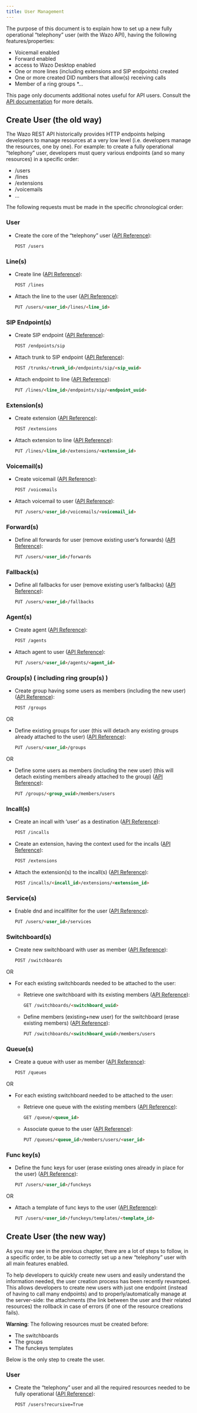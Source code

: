 ```yaml
---
title: User Management
---
```


The purpose of this document is to explain how to set up a new fully operational  “telephony” user (with the Wazo API), having the following features/properties:
* Voicemail enabled
* Forward enabled
* access to Wazo Desktop enabled
* One or more lines (including extensions and SIP endpoints) created
* One or more created DID numbers that allow(s) receiving calls
* Member of a ring groups
*…


This page only documents additional notes useful for API users. Consult the
[API documentation](https://wazo-platform.org/documentation) for more details.

## Create User (the old way)

The Wazo REST API historically provides HTTP endpoints helping developers to manage resources at a very low level (i.e. developers manage the resources, one by one).
For example: to create a fully operational “telephony” user, developers must query various endpoints (and so many resources) in a specific order:
* /users
* /lines
* /extensions
* /voicemails
* …


The following requests must be made in the specific chronological order:

### User

* Create the core of the “telephony” user ([API Reference](https://wazo-platform.org/documentation/api/configuration.html#tag/users/operation/create_user)):
    ```markdown
    POST /users
    ```

### Line(s)

* Create line ([API Reference](https://wazo-platform.org/documentation/api/configuration.html#tag/lines/operation/create_line)):
    ```markdown
    POST /lines
    ```

* Attach the line to the user ([API Reference](https://wazo-platform.org/documentation/api/configuration.html#tag/users/operation/associate_user_line)):
    ```markdown
    PUT /users/<user_id>/lines/<line_id>
    ```

### SIP Endpoint(s)

* Create SIP endpoint ([API Reference](https://wazo-platform.org/documentation/api/configuration.html#tag/endpoints/operation/create_endpoint_sip)):
    ```markdown
    POST /endpoints/sip
    ```

* Attach trunk to SIP endpoint ([API Reference](https://wazo-platform.org/documentation/api/configuration.html#tag/endpoints/operation/associate_trunk_endpoint_sip)):
    ```markdown
    POST /trunks/<trunk_id>/endpoints/sip/<sip_uuid>
    ```

* Attach endpoint to line ([API Reference](https://wazo-platform.org/documentation/api/configuration.html#tag/lines/operation/associate_line_endpoint_sip)):
    ```markdown
    PUT /lines/<line_id>/endpoints/sip/<endpoint_uuid>
    ```

### Extension(s)

* Create extension ([API Reference](https://wazo-platform.org/documentation/api/configuration.html#tag/extensions/operation/create_line_extension)):
    ```markdown
    POST /extensions
    ```

* Attach extension to line ([API Reference](https://wazo-platform.org/documentation/api/configuration.html#tag/extensions/operation/associate_line_extension)):
    ```markdown
    PUT /lines/<line_id>/extensions/<extension_id>
    ```

### Voicemail(s)

* Create voicemail ([API Reference](https://wazo-platform.org/documentation/api/configuration.html#tag/voicemails/operation/create_voicemail)):
    ```markdown
    POST /voicemails
    ```

* Attach voicemail to user ([API Reference](https://wazo-platform.org/documentation/api/configuration.html#tag/users/operation/associate_user_voicemail)):
    ```markdown
    PUT /users/<user_id>/voicemails/<voicemail_id>
    ```

### Forward(s)

* Define all forwards for user (remove existing user’s forwards) ([API Reference](https://wazo-platform.org/documentation/api/configuration.html#tag/users/operation/update_user_forwards)):
    ```markdown
    PUT /users/<user_id>/forwards 
    ```

### Fallback(s)

* Define all fallbacks for user (remove existing user’s fallbacks) ([API Reference](https://wazo-platform.org/documentation/api/configuration.html#tag/users/operation/update_user_fallback)):
    ```markdown
    PUT /users/<user_id>/fallbacks
    ```

### Agent(s)

* Create agent ([API Reference](https://wazo-platform.org/documentation/api/configuration.html#tag/agents/operation/create_agent)):
    ```markdown
    POST /agents
    ```

* Attach agent to user ([API Reference](https://wazo-platform.org/documentation/api/configuration.html#tag/users/operation/associate_user_agent)):
    ```markdown
    PUT /users/<user_id>/agents/<agent_id> 
    ```

### Group(s) ( including ring group(s) )

* Create group having some users as members (including the new user) ([API Reference](https://wazo-platform.org/documentation/api/configuration.html#tag/groups/operation/create_group)):
    ```markdown
    POST /groups 
    ```

OR

* Define existing groups for user (this will detach any existing groups already attached to the user) ([API Reference](https://wazo-platform.org/documentation/api/configuration.html#tag/users/operation/update_user_groups)):
    ```markdown
    PUT /users/<user_id>/groups
    ```

OR

* Define some users as members (including the new user) (this will detach existing members already attached to the group) ([API Reference](https://wazo-platform.org/documentation/api/configuration.html#tag/users/operation/update_group_member_users)):
    ```markdown
    PUT /groups/<group_uuid>/members/users
    ```

### Incall(s)

* Create an incall with ‘user’ as a destination ([API Reference](https://wazo-platform.org/documentation/api/configuration.html#tag/incalls/operation/create_incall)):
    ```markdown
    POST /incalls
    ```

* Create an extension, having the context used for the incalls ([API Reference](https://wazo-platform.org/documentation/api/configuration.html#tag/extensions/operation/create_extension)):
    ```markdown
    POST /extensions
    ```

* Attach the extension(s) to the incall(s) ([API Reference](https://wazo-platform.org/documentation/api/configuration.html#tag/incalls/operation/associate_incall_extension)):
    ```markdown
    POST /incalls/<incall_id>/extensions/<extension_id>
    ```

### Service(s)

* Enable dnd and incallfilter for the user ([API Reference](https://wazo-platform.org/documentation/api/configuration.html#tag/users/operation/update_user_services)):
    ```markdown
    PUT /users/<user_id>/services
    ```

### Switchboard(s)

* Create new switchboard with user as member ([API Reference](https://wazo-platform.org/documentation/api/configuration.html#tag/switchboards/paths/~1switchboards/post)):
    ```markdown
    POST /switchboards
    ```

OR

* For each existing switchboards needed to be attached to the user:

  * Retrieve one switchboard with its existing members ([API Reference](https://wazo-platform.org/documentation/api/configuration.html#tag/switchboards/paths/~1switchboards~1%7Bswitchboard_uuid%7D/get)):
    ```markdown
    GET /switchboards/<switchboard_uuid>
    ```

  * Define members (existing+new user) for the switchboard (erase existing members) ([API Reference](https://wazo-platform.org/documentation/api/configuration.html#tag/switchboards/paths/~1switchboards~1%7Bswitchboard_uuid%7D/put)):
    ```markdown
    PUT /switchboards/<switchboard_uuid>/members/users
    ```

### Queue(s)

* Create a queue with user as member ([API Reference](https://wazo-platform.org/documentation/api/configuration.html#tag/queues/operation/create_queue)):
    ```markdown
    POST /queues
    ```

OR

* For each existing switchboard needed to be attached to the user:

  * Retrieve one queue with the existing members ([API Reference](https://wazo-platform.org/documentation/api/configuration.html#tag/queues/operation/get_queue)):
    ```markdown
    GET /queue/<queue_id>
    ```

  * Associate queue to the user ([API Reference](https://wazo-platform.org/documentation/api/configuration.html#tag/queues/operation/update_user_queue_association)):
    ```markdown
    PUT /queues/<queue_id>/members/users/<user_id>
    ```

### Func key(s)

* Define the func keys for user (erase existing ones already in place for the user) ([API Reference](https://wazo-platform.org/documentation/api/configuration.html#tag/users/operation/update_user_func_keys)):
    ```markdown
    PUT /users/<user_id>/funckeys
    ```

OR

* Attach a template of func keys to the user ([API Reference](https://wazo-platform.org/documentation/api/configuration.html#tag/users/operation/associate_user_func_key_template)):
    ```markdown
    PUT /users/<user_id>/funckeys/templates/<template_id>
    ```

## Create User (the new way)

As you may see in the previous chapter, there are a lot of steps to follow, in a specific order, to be able to correctly set up a new “telephony” user with all main features enabled.

To help developers to quickly create new users and easily understand the information needed, the user creation process has been recently revamped. This allows developers to create new users with just one endpoint (instead of having to call many endpoints) and to properly/automatically manage at the server-side:
the attachments (the link between the user and their related resources) 
the rollback in case of errors (if one of the resource creations fails).


**Warning**:
The following resources must be created before:
* The switchboards
* The groups
* The funckeys templates

Below is the only step to create the user.

### User

* Create the “telephony” user and all the required resources needed to be fully operational ([API Reference](https://wazo-platform.org/documentation/api/configuration.html#tag/users/operation/create_user)):
    ```markdown
    POST /users?recursive=True
    ```

